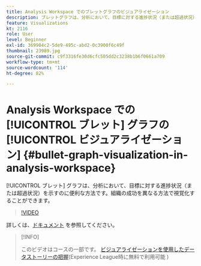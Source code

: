```yaml
---
title: Analysis Workspace でのブレットグラフのビジュアライゼーション
description: ブレットグラフは、分析において、目標に対する進捗状況（または超過状況）を示すのに便利な方法です。組織の成功を異なる方法で視覚化することができます。
feature: Visualizations
kt: 2116
role: User
level: Beginner
exl-id: 369904c2-5de9-495c-abd2-0c3900f6c49f
thumbnail: 23989.jpg
source-git-commit: c9f3316fe30d6cfc505dd2c3238b1b6f0661a709
workflow-type: tm+mt
source-wordcount: '114'
ht-degree: 82%

---
```


# Analysis Workspace での [!UICONTROL ブレット] グラフの [!UICONTROL ビジュアライゼーション] {#bullet-graph-visualization-in-analysis-workspace}

[!UICONTROL ブレット] グラフは、分析において、目標に対する進捗状況（または超過状況）を示すのに便利な方法です。組織の成功を異なる方法で視覚化することができます。

>[!VIDEO](https://video.tv.adobe.com/v/23989/?quality=12)

詳しくは、[ドキュメント](https://experienceleague.adobe.com/docs/analytics/analyze/analysis-workspace/visualizations/bullet-graph.html?lang=ja) を参照してください。

>[!INFO]
>
> このビデオはコースの一部です。 [ビジュアライゼーションを使用したデータストーリーの把握](https://experienceleague.adobe.com/?recommended=Analytics-U-1-2021.1.visualizations&amp;lang=ja)(Experience League時に無料で利用可能 )
